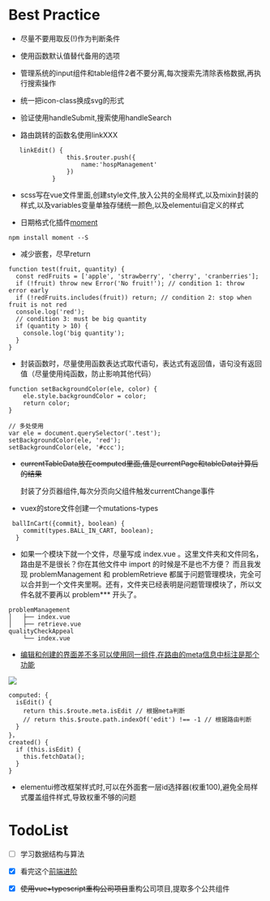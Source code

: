  # Best Practice
 
* 尽量不要用取反(!)作为判断条件 
 
* 使用函数默认值替代备用的选项
 
* 管理系统的input组件和table组件2者不要分离,每次搜索先清除表格数据,再执行搜索操作

* 统一把icon-class换成svg的形式

* 验证使用handleSubmit,搜索使用handleSearch

* 路由跳转的函数名使用linkXXX
```
   linkEdit() {
                this.$router.push({
                    name:'hospManagement'
                })
            }
```

* scss写在vue文件里面,创建style文件,放入公共的全局样式,以及mixin封装的样式,以及variables变量单独存储统一颜色,以及elementui自定义的样式

* 日期格式化插件[moment](http://momentjs.cn/)
```
npm install moment --S
```

* 减少嵌套，尽早return
```
function test(fruit, quantity) {
  const redFruits = ['apple', 'strawberry', 'cherry', 'cranberries'];
  if (!fruit) throw new Error('No fruit!'); // condition 1: throw error early
  if (!redFruits.includes(fruit)) return; // condition 2: stop when fruit is not red
  console.log('red');
  // condition 3: must be big quantity
  if (quantity > 10) {
    console.log('big quantity');
  }
}
```

* 封装函数时，尽量使用函数表达式取代语句，表达式有返回值，语句没有返回值（尽量使用纯函数，防止影响其他代码）
```
function setBackgroundColor(ele, color) {
    ele.style.backgroundColor = color;
    return color;
}

// 多处使用
var ele = document.querySelector('.test');
setBackgroundColor(ele, 'red');
setBackgroundColor(ele, '#ccc');
```
* ~~currentTableData放在computed里面,值是currentPage和tableData计算后的结果~~

    封装了分页器组件,每次分页向父组件触发currentChange事件

* vuex的store文件创建一个mutations-types
```
 ballInCart({commit}, boolean) {
    commit(types.BALL_IN_CART, boolean);
  }
```

* 如果一个模块下就一个文件，尽量写成 index.vue 。这里文件夹和文件同名，路由是不是很长？你在其他文件中 import 的时候是不是也不方便？ 而且我发现 problemManagement 和 problemRetrieve 都属于问题管理模块，完全可以合并到一个文件夹里啊。还有，文件夹已经表明是问题管理模块了，所以文件名就不要再以 problem*** 开头了。
```
problemManagement
│   ├── index.vue
│   ├── retrieve.vue
qualityCheckAppeal
    └── index.vue
```

* [编辑和创建的界面差不多可以使用同一组件,在路由的meta信息中标注是那个功能](https://juejin.im/post/593121aa0ce4630057f70d35)

![](https://lc-gold-cdn.xitu.io/25969342df96a2000ec6?imageView2/0/w/1280/h/960/format/webp/ignore-error/1)


```
computed: {
  isEdit() {
    return this.$route.meta.isEdit // 根据meta判断
    // return this.$route.path.indexOf('edit') !== -1 // 根据路由判断
  }
}，
created() {
  if (this.isEdit) { 
    this.fetchData();
  }
}
```

* elementui修改框架样式时,可以在外面套一层id选择器(权重100),避免全局样式覆盖组件样式,导致权重不够的问题



# TodoList
* [ ] 学习数据结构与算法

* [x] 看完这个[前端进阶](https://www.jianshu.com/p/996671d4dcc4)

* [x] ~~使用vue+typescript重构公司项目~~重构公司项目,提取多个公共组件


